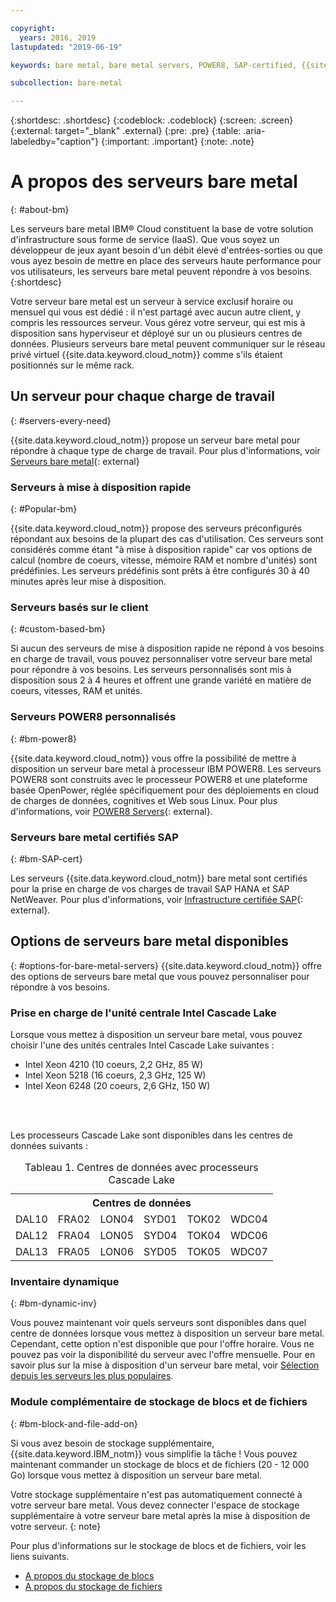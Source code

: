 ```yaml
---

copyright:
  years: 2016, 2019
lastupdated: "2019-06-19"

keywords: bare metal, bare metal servers, POWER8, SAP-certified, {{site.data.keyword.baremetal_long}}, {{site.data.keyword.baremetal_short}}, available bare metal, cascade lake

subcollection: bare-metal

---
```


{:shortdesc: .shortdesc}
{:codeblock: .codeblock}
{:screen: .screen}
{:external: target="_blank" .external}
{:pre: .pre}
{:table: .aria-labeledby="caption"}
{:important: .important}
{:note: .note}

# A propos des serveurs bare metal
{: #about-bm}

Les serveurs bare metal IBM® Cloud constituent la base de votre solution d'infrastructure sous forme de service (IaaS). Que vous soyez un développeur de jeux ayant besoin d'un débit élevé d'entrées-sorties ou que vous ayez besoin de mettre en place des serveurs haute performance pour vos utilisateurs, les serveurs bare metal peuvent répondre à vos besoins.
{:shortdesc}

Votre serveur bare metal est un serveur à service exclusif horaire ou mensuel qui vous est dédié : il n'est partagé avec aucun autre client, y compris les ressources serveur. Vous gérez votre serveur, qui est mis à disposition sans hyperviseur et déployé sur un ou plusieurs centres de données. Plusieurs serveurs bare metal peuvent communiquer sur le réseau privé virtuel {{site.data.keyword.cloud_notm}} comme s'ils étaient positionnés sur le même rack.

## Un serveur pour chaque charge de travail
{: #servers-every-need}

{{site.data.keyword.cloud_notm}} propose un serveur bare metal pour répondre à chaque type de charge de travail. Pour plus d'informations, voir [Serveurs bare metal](https://www.ibm.com/cloud/bare-metal-servers){: external}

### Serveurs à mise à disposition rapide
{: #Popular-bm}

{{site.data.keyword.cloud_notm}} propose des serveurs préconfigurés répondant aux besoins de la plupart des cas d'utilisation. Ces serveurs sont considérés comme étant "à mise à disposition rapide" car vos options de calcul (nombre de coeurs, vitesse, mémoire RAM et nombre d'unités) sont prédéfinies. Les serveurs prédéfinis sont prêts à être configurés 30 à 40 minutes après leur mise à disposition. 

### Serveurs basés sur le client
{: #custom-based-bm}

Si aucun des serveurs de mise à disposition rapide ne répond à vos besoins en charge de travail, vous pouvez personnaliser votre serveur bare metal pour répondre à vos besoins. Les serveurs personnalisés sont mis à disposition sous 2 à 4 heures et offrent une grande variété en matière de coeurs, vitesses, RAM et unités. 

### Serveurs POWER8 personnalisés
{: #bm-power8}

{{site.data.keyword.cloud_notm}} vous offre la possibilité de mettre à disposition un serveur bare metal à processeur IBM POWER8. Les serveurs POWER8 sont construits avec le processeur POWER8 et une plateforme basée OpenPower, réglée spécifiquement pour des déploiements en cloud de charges de données, cognitives et Web sous Linux. Pour plus d'informations, voir [POWER8 Servers](https://www.ibm.com/cloud/bare-metal-servers/power){: external}.

### Serveurs bare metal certifiés SAP
{: #bm-SAP-cert}

Les serveurs {{site.data.keyword.cloud_notm}} bare metal sont certifiés pour la prise en charge de vos charges de travail SAP HANA et SAP NetWeaver. Pour plus d'informations, voir [Infrastructure certifiée SAP](https://www.ibm.com/cloud/sap/certified-infrastructure){: external}.

## Options de serveurs bare metal disponibles<!--test new section - test as each option goes GA-->
{: #options-for-bare-metal-servers}
{{site.data.keyword.cloud_notm}} offre des options de serveurs bare metal que vous pouvez personnaliser pour répondre à vos besoins.

### Prise en charge de l'unité centrale Intel Cascade Lake 
<!--Need to add which servers are also available for SAP once the certification is done-->
Lorsque vous mettez à disposition un serveur bare metal, vous pouvez choisir l'une des unités centrales Intel Cascade Lake suivantes :

* Intel Xeon 4210 (10 coeurs, 2,2 GHz, 85 W)
* Intel Xeon 5218 (16 coeurs, 2,3 GHz, 125 W)
* Intel Xeon 6248 (20 coeurs, 2,6 GHz, 150 W)
<!--Intel Xeon 8280M (28-Core, 2.7 GHz, 205 W)--><br>

<br>Les processeurs Cascade Lake sont disponibles dans les centres de données suivants :

<table style="width:100%">
<CAPTION>Tableau 1. Centres de données avec processeurs Cascade Lake</CAPTION>
 <tr>
   
   <th colspan="6">Centres de données</th>
 </tr>
 <tr>
   <td>DAL10</td>
   <td>FRA02</td>
   <td>LON04</td>
   <td>SYD01</td>
   <td>TOK02</td>
   <td>WDC04</td>
   
</tr>

<tr>
  <td>DAL12</td>
  <td>FRA04</td>
  <td>LON05</td>
  <td>SYD04</td>
  <td>TOK04</td>
  <td>WDC06</td>
  
</tr>

<tr>
  <td>DAL13</td>
  <td>FRA05</td>
  <td>LON06</td>
  <td>SYD05</td>
  <td>TOK05</td>
  <td>WDC07</td>
</tr>
</table>


### Inventaire dynamique 
{: #bm-dynamic-inv}

Vous pouvez maintenant voir quels serveurs sont disponibles dans quel centre de données lorsque vous mettez à disposition un serveur bare metal. Cependant, cette option n'est disponible que pour l'offre horaire. Vous ne pouvez pas voir la disponibilité du serveur avec l'offre mensuelle. Pour en savoir plus sur la mise à disposition d'un serveur bare metal, voir [Sélection depuis les serveurs les plus populaires](/bare-metal?topic=bare-metal-bm-select-popular-servers).

### Module complémentaire de stockage de blocs et de fichiers
{: #bm-block-and-file-add-on}

Si vous avez besoin de stockage supplémentaire, {{site.data.keyword.IBM_notm}} vous simplifie la tâche ! Vous pouvez maintenant commander un stockage de blocs et de fichiers (20 - 12 000 Go) lorsque vous mettez à disposition un serveur bare metal. 

Votre stockage supplémentaire n'est pas automatiquement connecté à votre serveur bare metal. Vous devez connecter l'espace de stockage supplémentaire à votre serveur bare metal après la mise à disposition de votre serveur.
{: note} 

<!--The add-on storage shares the data center that your bare metal server is on.-->

Pour plus d'informations sur le stockage de blocs et de fichiers, voir les liens suivants.
* [A propos du stockage de blocs](/docs/infrastructure/BlockStorage?topic=BlockStorage-About)
* [A propos du stockage de fichiers](/docs/infrastructure/FileStorage?topic=FileStorage-about)
